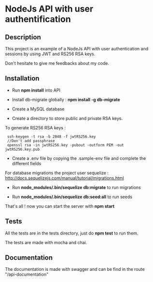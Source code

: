 # NodeJs API with user authentification

## Description

This project is an example of a NodeJs API with user authentication and sessions by using JWT and RS256 RSA keys.

Don't hesitate to give me feedbacks about my code.

## Installation

* Run **npm install** into API

* Install db-migrate globally : **npm install -g db-migrate**

* Create a MySQL database

* Create a directory to store public and private RSA keys.

To generate RS256 RSA keys : 

```
 ssh-keygen -t rsa -b 2048 -f jwtRS256.key
 //Don't add passphrase
 openssl rsa -in jwtRS256.key -pubout -outform PEM -out jwtRS256.key.pub
```

* Create a .env file by copying the .sample-env file and complete the different fields

For database migrations the project user sequelize : http://docs.sequelizejs.com/manual/tutorial/migrations.html

* Run **node_modules/.bin/sequelize db:migrate** to run migrations

* Run **node_modules/.bin/sequelize db:seed:all** to run seeds

That's all ! now you can start the server with **npm start** 

## Tests

All the tests are in the tests directory, just do **npm test** to run them.

The tests are made with mocha and chai.

## Documentation

The documentation is made with swagger and can be find in the route "/api-documentation"
